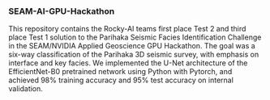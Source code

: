 ### SEAM-AI-GPU-Hackathon

This repository contains the Rocky-AI teams first place Test 2 and third place Test 1 solution to the Parihaka Seismic Facies Identification Challenge in the SEAM/NVIDIA Applied Geoscience GPU Hackathon. The goal was a six-way classification of the Parihaka 3D seismic survey, with emphasis on interface and key facies. We implemented the U-Net architecture of the EfficientNet-B0 pretrained network using Python with Pytorch, and achieved 98% training accuracy and 95% test accuracy on internal validation. 
